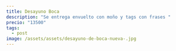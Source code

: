 ```yaml
---
title: Desayuno Boca
description: "Se entrega envuelto con moño y tags con frases "
precio: "13500"
tags:
  - post
image: /assets/assets/desayuno-de-boca-nueva-.jpg
---
```


